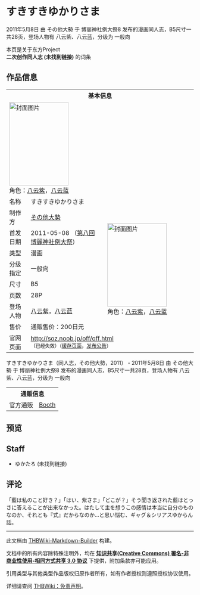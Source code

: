 # すきすきゆかりさま

<!-- source html: G:\repos\THBWiki-Markdown-Builder\THBWikiMarkdown\Temp\main\f\fb\ns0%3A%E3%81%99%E3%81%8D%E3%81%99%E3%81%8D%E3%82%86%E3%81%8B%E3%82%8A%E3%81%95%E3%81%BE.html -->

2011年5月8日 由 その他大勢 于 博丽神社例大祭8 发布的漫画同人志，B5尺寸一共28页，登场人物有 八云紫、八云蓝，分级为 一般向

本页是关于东方Project  
 **二次创作同人志 (未找到链接)** 的词条
## 作品信息

<table><tbody><tr><th colspan="3">基本信息</th></tr><tr><td class="cover-artwork-mobile" colspan="2"><a href="./文件-すきすきゆかりさま封面.png.md" class="image" title="封面图片"><img alt="封面图片" src="https://upload.thwiki.cc/thumb/a/ae/%E3%81%99%E3%81%8D%E3%81%99%E3%81%8D%E3%82%86%E3%81%8B%E3%82%8A%E3%81%95%E3%81%BE%E5%B0%81%E9%9D%A2.png/159px-%E3%81%99%E3%81%8D%E3%81%99%E3%81%8D%E3%82%86%E3%81%8B%E3%82%8A%E3%81%95%E3%81%BE%E5%B0%81%E9%9D%A2.png" decoding="async" loading="lazy" width="159" height="224" srcset="https://upload.thwiki.cc/thumb/a/ae/%E3%81%99%E3%81%8D%E3%81%99%E3%81%8D%E3%82%86%E3%81%8B%E3%82%8A%E3%81%95%E3%81%BE%E5%B0%81%E9%9D%A2.png/238px-%E3%81%99%E3%81%8D%E3%81%99%E3%81%8D%E3%82%86%E3%81%8B%E3%82%8A%E3%81%95%E3%81%BE%E5%B0%81%E9%9D%A2.png 1.5x, https://upload.thwiki.cc/thumb/a/ae/%E3%81%99%E3%81%8D%E3%81%99%E3%81%8D%E3%82%86%E3%81%8B%E3%82%8A%E3%81%95%E3%81%BE%E5%B0%81%E9%9D%A2.png/317px-%E3%81%99%E3%81%8D%E3%81%99%E3%81%8D%E3%82%86%E3%81%8B%E3%82%8A%E3%81%95%E3%81%BE%E5%B0%81%E9%9D%A2.png 2x" data-file-width="638" data-file-height="900"></a><div class="cover-char">角色：<a href="./八云紫.md" title="八云紫">八云紫</a>，<a href="./八云蓝.md" title="八云蓝">八云蓝</a></div></td>
</tr><tr><td class="label">名称</td><td colspan="2"> すきすきゆかりさま </td></tr><tr><td class="label">制作方</td><td><a href="./その他大勢.md" title="その他大勢">その他大勢</a></td><td class="cover-artwork" rowspan="8" style="min-width:224px;"><a href="./文件-すきすきゆかりさま封面.png.md" class="image" title="封面图片"><img alt="封面图片" src="https://upload.thwiki.cc/thumb/a/ae/%E3%81%99%E3%81%8D%E3%81%99%E3%81%8D%E3%82%86%E3%81%8B%E3%82%8A%E3%81%95%E3%81%BE%E5%B0%81%E9%9D%A2.png/159px-%E3%81%99%E3%81%8D%E3%81%99%E3%81%8D%E3%82%86%E3%81%8B%E3%82%8A%E3%81%95%E3%81%BE%E5%B0%81%E9%9D%A2.png" decoding="async" loading="lazy" width="159" height="224" srcset="https://upload.thwiki.cc/thumb/a/ae/%E3%81%99%E3%81%8D%E3%81%99%E3%81%8D%E3%82%86%E3%81%8B%E3%82%8A%E3%81%95%E3%81%BE%E5%B0%81%E9%9D%A2.png/238px-%E3%81%99%E3%81%8D%E3%81%99%E3%81%8D%E3%82%86%E3%81%8B%E3%82%8A%E3%81%95%E3%81%BE%E5%B0%81%E9%9D%A2.png 1.5x, https://upload.thwiki.cc/thumb/a/ae/%E3%81%99%E3%81%8D%E3%81%99%E3%81%8D%E3%82%86%E3%81%8B%E3%82%8A%E3%81%95%E3%81%BE%E5%B0%81%E9%9D%A2.png/317px-%E3%81%99%E3%81%8D%E3%81%99%E3%81%8D%E3%82%86%E3%81%8B%E3%82%8A%E3%81%95%E3%81%BE%E5%B0%81%E9%9D%A2.png 2x" data-file-width="638" data-file-height="900"></a><div class="cover-char">角色：<a href="./八云紫.md" title="八云紫">八云紫</a>，<a href="./八云蓝.md" title="八云蓝">八云蓝</a></div></td>
</tr><tr><td class="label">首发日期</td><td>2011-05-08&#160;（<a href="/展会作品列表?e=%E5%8D%9A%E4%B8%BD%E7%A5%9E%E7%A4%BE%E4%BE%8B%E5%A4%A7%E7%A5%AD%238">第八回 博麗神社例大祭</a>）</td></tr><tr><td class="label">类型</td><td>漫画</td></tr><tr><td class="label">分级指定</td><td>一般向</td></tr><tr><td class="label">尺寸</td><td>B5</td></tr><tr><td class="label">页数</td><td>28P</td></tr><tr><td class="label">登场人物</td><td><a href="./八云紫.md" title="八云紫">八云紫</a>，<a href="./八云蓝.md" title="八云蓝">八云蓝</a></td></tr><tr><td class="label">售价</td><td>通贩售价：200日元</td></tr>
<tr><td class="label">官网页面</td><td colspan="2"><a rel="nofollow" class="external free" href="http://soz.noob.jp/off/off.html">http://soz.noob.jp/off/off.html</a><br><span style="font-family: sans-serif; cursor: default; color:#555; font-size: 0.8em; bottom: 0.1em; font-weight: bold;" title="连接到已经失效网页">（已经失效）</span><small>（<a rel="nofollow" class="external text" href="https://web.archive.org/web/20130626081930/http://soz.noob.jp/off/off.html">缓存页面</a>，<a rel="nofollow" class="external text" href="https://web.archive.org/web/20110721001641/http://soz.noob.jp/">发布公告</a>）</small></td></tr></tbody></table>

すきすきゆかりさま（同人志，その他大勢，2011） - 2011年5月8日 由 その他大勢 于 博丽神社例大祭8 发布的漫画同人志，B5尺寸一共28页，登场人物有 八云紫、八云蓝，分级为 一般向

<table><tbody><tr><th colspan="3">通贩信息</th></tr><tr><td class="label">官方通贩</td><td colspan="2"><a rel="nofollow" class="external text" href="https://yukataro.booth.pm/items/1685050">Booth</a></td></tr></tbody></table>


## 预览
## Staff
- ゆかたろ (未找到链接)

## 评论
  
「藍は私のこと好き？」「はい、紫さま」「どこが？」そう聞き返された藍はとっさに答えることが出来なかった。はたして主を想うこの感情は本当に自分のものなのか、それとも『式』だからなのか…と思い悩む、ギャグ＆シリアスゆからん話。
  
  
  

  





---

此文档由 [THBWiki-Markdown-Builder](https://github.com/Delsin-Yu/THBWiki-Markdown-Builder) 构建。

文档中的所有内容除特殊注明外，均在 [**知识共享(Creative Commons) 署名-非商业性使用-相同方式共享 3.0 协议**](https://creativecommons.org/licenses/by-sa/3.0/deed.zh-hans) 下提供，附加条款亦可能应用。

引用类型与其他类型作品版权归原作者所有，如有作者授权则遵照授权协议使用。

详细请查阅 [THBWiki：免责声明](https://thbwiki.cc/THBWiki:%E5%85%8D%E8%B4%A3%E5%A3%B0%E6%98%8E)。

